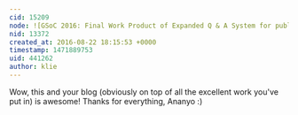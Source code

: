 ```yaml
---
cid: 15209
node: ![GSoC 2016: Final Work Product of Expanded Q & A System for publiclab.org](../notes/ananyo2012/08-20-2016/gsoc-2016-final-work-product-of-expanded-q-a-system-for-publiclab-org)
nid: 13372
created_at: 2016-08-22 18:15:53 +0000
timestamp: 1471889753
uid: 441262
author: klie
---
```


Wow, this and your blog (obviously on top of all the excellent work you've put in) is awesome!  Thanks for everything, Ananyo :) 
